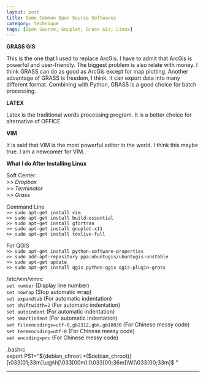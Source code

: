 ```yaml
---
layout: post
title: Some Common Open Source Softwares
category: technique
tags: [Open Source; Gnuplot; Grass Gis; Linux]
---
```


**GRASS GIS**

This is the one that I used to replace ArcGis. I have to admit that ArcGis
is powerful and user-friendly. The biggest problem is also relate with money.
I think GRASS can do as good as ArcGis except for map plotting. Another 
advantage of GRASS is freedom, I think. It can export data into many 
different format. Combining with Python, GRASS is a good choice for batch
processing.

**LATEX**

Latex is the traditional words processing program. It is a better choice
for alternative of OFFICE.

**VIM**

It is said that VIM is the most powerful editor in the world. I think this
maybe true. I am a newcomer for VIM.

**What I do After Installing Linux**

Soft Center  
*>> Dropbox*  
*>> Terminator*  
*>> Grass*  

Command Line  
`>> sudo apt-get install vim`  
`>> sudo apt-get install build-essential`  
`>> sudo apt-get install gfortran`  
`>> sudo apt-get install gnuplot-x11`   
`>> sudo apt-get install texlive-full`  

For QGIS  
`>> sudo apt-get install python-software-properties`   
`>> sudo add-apt-repository ppa:ubuntugis/ubuntugis-unstable`  
`>> sudo apt-get update`  
`>> sudo apt-get install qgis python-qgis qgis-plugin-grass`  

 /etc/vim/vimrc  
`set number` (Display line number)   
`set nowrap` (Stop automatic wrap)  
`set expandtab` (For automatic indentation)  
`set shiftwidth=2` (For automatic indentation)  
`set autoindent` (For automatic indentation)   
`set smartindent` (For automatic indentation)  
`set fileencodings=utf-8,gb2312,gbk,gb18030` (For Chinese messy code)  
`set termencoding=utf-8` (For Chinese messy code)    
`set encoding=prc` (For Chinese messy code)    


.bashrc  
export PS1="${debian_chroot:+($debian_chroot)}\[\033[01;33m\]\u@\h\[\033[00m\]:\[\033[00;36m\]\W\[\033[00;33m\]\$ "


---
